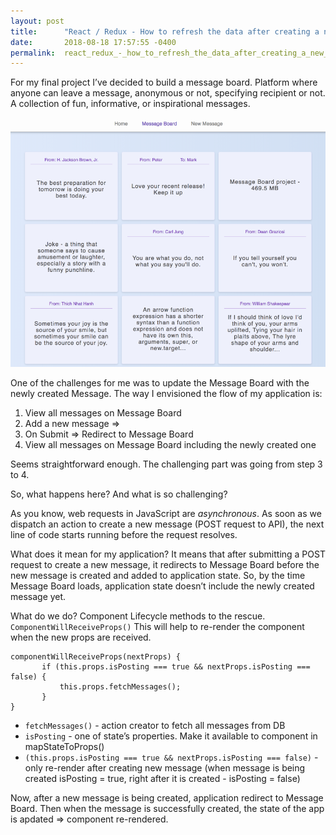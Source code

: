 ```yaml
---
layout: post
title:      "React / Redux - How to refresh the data after creating a new item"
date:       2018-08-18 17:57:55 -0400
permalink:  react_redux_-_how_to_refresh_the_data_after_creating_a_new_item
---
```



For my final project I’ve decided to build a message board. Platform where anyone can leave a message, anonymous or not, specifying recipient or not. A collection of fun, informative, or inspirational messages.

![](../img/Message_Board_01.png)

One of the challenges for me was to update the Message Board with the newly created Message. The way I envisioned the flow of my application is: 

1. View all messages on Message Board
2. Add a new message => 
3. On Submit => Redirect to Message Board
4. View all messages on Message Board including the newly created one

Seems straightforward enough. The challenging part was going from step 3 to 4. 

So, what happens here? And what is so challenging?

As you know, web requests in JavaScript are *asynchronous*. As soon as we dispatch an action to create a new message (POST request to API), the next line of code starts running before the request resolves.

What does it mean for my application? It means that after submitting a POST request to create a new message, it redirects to Message Board before the new message is created and added to application state. So, by the time Message Board loads, application state doesn’t include the newly created message yet.

What do we do? Component Lifecycle methods to the rescue. ```ComponentWillReceiveProps()```
This will help to re-render the component when the new props are received.

```
componentWillReceiveProps(nextProps) {
       if (this.props.isPosting === true && nextProps.isPosting === false) {
           this.props.fetchMessages();
       }
}
```

* ```fetchMessages()``` - action creator to fetch all messages from DB
* ```isPosting``` - one of state’s properties. Make it available to component in mapStateToProps()
* ```(this.props.isPosting === true && nextProps.isPosting === false)``` - only re-render after creating new message (when message is being created isPosting = true, right after it is created - isPosting = false)

Now, after a new message is being created, application redirect to Message Board. Then when the message is successfully created, the state of the app is apdated => component re-rendered.